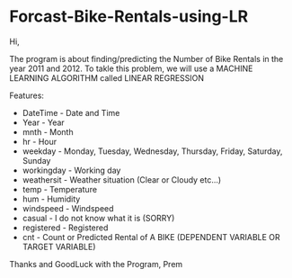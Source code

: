 # Forcast-Bike-Rentals-using-LR

Hi,

The program is about finding/predicting the Number of Bike Rentals in the year 2011 and 2012.
To takle this problem, we will use a MACHINE LEARNING ALGORITHM called LINEAR REGRESSION

Features:
  * DateTime - Date and Time
  * Year     - Year
  * mnth     - Month
  * hr       - Hour
  * weekday   - Monday, Tuesday, Wednesday, Thursday, Friday, Saturday, Sunday
  * workingday - Working day
  * weathersit - Weather situation (Clear or Cloudy etc...)
  * temp       - Temperature
  * hum        - Humidity
  * windspeed  - Windspeed
  * casual     - I do not know what it is (SORRY)
  * registered - Registered
  * cnt        - Count or Predicted Rental of A BIKE (DEPENDENT VARIABLE OR TARGET VARIABLE)
  
Thanks and GoodLuck with the Program,
Prem
